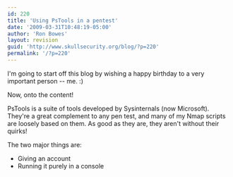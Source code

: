 ```yaml
---
id: 220
title: 'Using PsTools in a pentest'
date: '2009-03-31T10:48:19-05:00'
author: 'Ron Bowes'
layout: revision
guid: 'http://www.skullsecurity.org/blog/?p=220'
permalink: '/?p=220'
---
```


I'm going to start off this blog by wishing a happy birthday to a very important person -- me. :)

Now, onto the content!

PsTools is a suite of tools developed by Sysinternals (now Microsoft). They're a great complement to any pen test, and many of my Nmap scripts are loosely based on them. As good as they are, they aren't without their quirks!

The two major things are:

- Giving an account
- Running it purely in a console